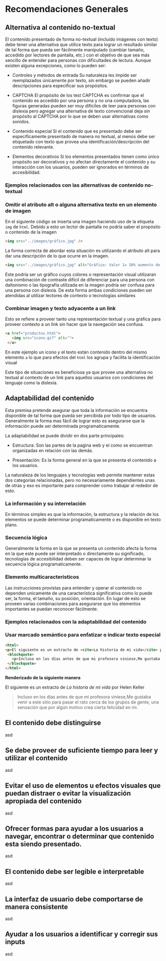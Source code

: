 # Recomendaciones Generales

## Alternativa al contenido no-textual

El contenido presentado de forma no-textual (incluido imágenes con texto) debe tener una alternativa que utilice texto para lograr un resultado similar de tal forma que pueda ser fácilmente manipulado (cambiar tamaño, accedido por lectores de pantalla, etc.) con el objetivo de que sea más sencillo de entender para personas con dificultades de lectura. Aunque existen alguna excepciones, como lo pueden ser: 

 * Controles y métodos de entrada
 Su naturaleza les impide ser reemplazados únicamente por texto, sin embargo se pueden añadir descripciones para especificar sus propósitos.

* CAPTCHA 
El propósito de los test CAPTCHA es confirmar que el contenido es accedido por una persona y no una computadora, las figuras generadas pueden ser muy difíciles de leer para personas con dislexia pero agregar una alternativa de texto convencional deja sin propósito al CAPTCHA por lo que se deben usar alternativas como sonidos.

* Contenido especial 
Si el contenido que es presentado debe ser específicamente presentado de manera no textual, al menos debe ser etiquetado con texto que provea una identificación/descripción del contenido relevante.

* Elementos decorativos
Si los elementos presentados tienen como único propósito ser decorativos y no afectan directamente el contenido y su interacción con los usuarios, pueden ser ignorados en términos de accesibilidad. 

### Ejemplos relacionados con las alternativas de contenido no-textual

### Omitir el atributo alt o alguna alternativa texto en un elemento de imagen

En el siguiente código se inserta una imagen haciendo uso de la etiqueta `img` de `html`. Debido a esto un lector de pantalla no podría saber el propósito o contenido de la imagen

``` html
<img src="../images/gráfico.jpg" />
```

La forma correcta de abordar esta situación es utilizando el atributo alt para dar una descripción de lo que ocurre en la imagen.

``` html
<img src="../images/gráfico.jpg" alt="Gráfico: Valor 1= 50% aumento de nacimiento de osos panda, Valor 2= 50% perdida de terrenos de bambú " />
```
Este podría ser un gráfico cuyos colores o representación visual utilizaran una combinación de contraste difícil de diferenciar para una persona con daltonismo o las tipografía utilizada en la imagen podría ser confusa para una persona con dislexia. De esta forma ambas condiciones pueden ser atendidas al utilizar lectores de contexto o tecnologías similares

### Combinar imagen y texto adyacente a un link

Esto se refiere a proveer tanto una representación textual y una gráfica para proveer contexto a un link sin hacer que la navegación sea confusa.

``` html
<a href="productos.html">
   <img src="icono.gif" alt="">
 </a>  
```

En este ejemplo un icono y el texto están contenido dentro del mismo elemento `a` lo que para efectos del `html` los agrupa y facilita la identificación visual

Este tipo de situaciones es beneficiosa ya que provee una alternativa no textual al contexto de un link para aquellos usuarios con condiciones del lenguaje como la dislexia.


## Adaptabilidad del contenido

Esta premisa pretende asegurar que toda la información se encuentra disponible de tal forma que pueda ser percibida por todo tipo de usuarios. Generalmente la forma mas fácil de lograr esto es asegurarse que la información puede ser determinada programaticamente.

La adaptabilidad se puede dividir en dos parte principales:

* Estructura: Son las partes de la pagina web y el como se encuentran organizadas en relación con las demás. 

* Presentación: Es la forma general en la que se presenta el contenido a los usuarios.

La naturaleza de los lenguajes y tecnologías web permite mantener estas dos categorías relacionadas, pero no necesariamente dependientes unas de otras y eso es importante para comprender como trabajar al rededor de esto.

### La información y su interrelación

En términos simples es que la información, la estructura y la relación de los elementos se puede determinar programaticamente o es disponible en texto plano.

### Secuencia lógica

Generalmente la forma en la que se presenta un contenido afecta la forma en la que este puede ser interpretado o directamente su significado, tecnologías de accesibilidad deben ser capaces de lograr determinar la secuencia lógica programaticamente.

### Elemento multicaracteristicos

Las instrucciones provistas para entender y operar el contenido no dependen unicamente de una característica significativa como lo puede ser, la forma, el tamaño, su posición, orientación. En lugar de esto se proveen varias combinaciones para asegurarse que los elementos importantes se puedan reconocer fácilmente.

### Ejemplos relacionados con la adaptabilidad del contenido

### Usar marcado semántico para enfatizar o indicar texto especial

``` html
<html>
<p>El siguiente es un extracto de <cite>La historia de mi vida</cite> por Helen Keller</p>
 <blockquote>
   <p>Incluso en los días antes de que mi profesora viniese,Me gustaba venir a este sitio para pasar el rato cerca de los grupos de gente, una sensación que por algún motivo crea cierta felicidad en mi.</p>
 </blockquote>
</html>
```
**Renderizado de la siguiente manera**

<html>
<p>El siguiente es un extracto de <cite>La historia de mi vida</cite> por Helen Keller</p>
 <blockquote>
   <p>Incluso en los días antes de que mi profesora viniese,Me gustaba venir a este sitio para pasar el rato cerca de los grupos de gente, una sensación que por algún motivo crea cierta felicidad en mi.</p>
 </blockquote>
</html>



## El contenido debe distinguirse
asd
## Se debe proveer de suficiente tiempo para leer y utilizar el contenido
asd
## Evitar el uso de elementos u efectos visuales que puedan distraer o evitar la visualización apropiada del contenido
asd
## Ofrecer formas para ayudar a los usuarios a navegar, encontrar o determinar que contenido esta siendo presentado. 
asd

## El contenido debe ser legible e interpretable
asd
## La interfaz de usuario debe comportarse de manera consistente
asd
## Ayudar a los usuarios a identificar y corregir sus inputs

asd